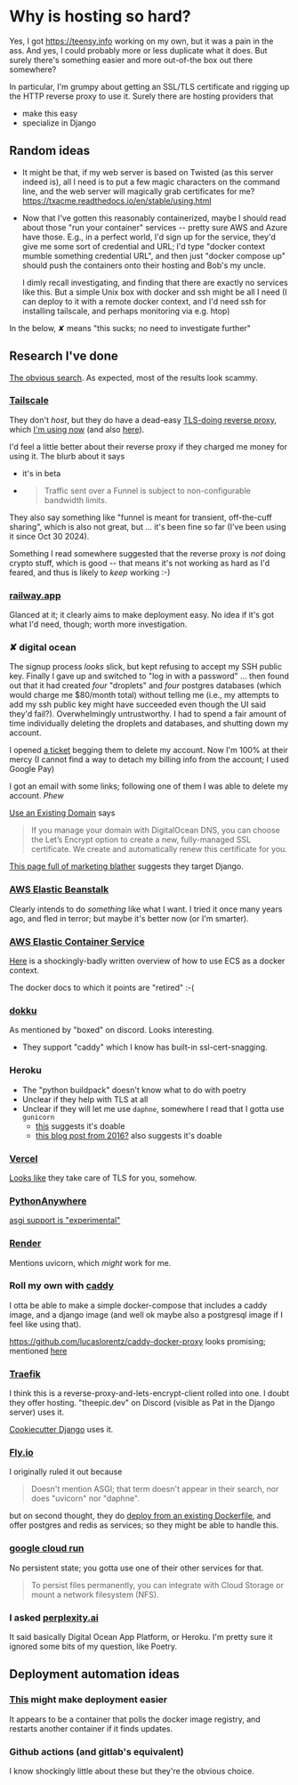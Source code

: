 # Why is hosting so hard?

Yes, I got <https://teensy.info> working on my own, but it was a pain in the ass.  And yes, I could probably more or less duplicate what it does.  But surely there's something easier and more out-of-the box out there somewhere?

In particular, I'm grumpy about getting an SSL/TLS certificate and rigging up the HTTP reverse proxy to use it.  Surely there are hosting providers that

* make this easy
* specialize in Django

## Random ideas

- It might be that, if my web server is based on Twisted (as this server indeed is), all I need is to put a few magic characters on the command line, and the web server will magically grab certificates for me?  https://txacme.readthedocs.io/en/stable/using.html

- Now that I've gotten this reasonably containerized, maybe I should read about those "run your container" services -- pretty sure AWS and Azure have those.  E.g., in a perfect world, I'd sign up for the service, they'd give me some sort of credential and URL; I'd type "docker context mumble something credential URL", and then just "docker compose up" should push the containers onto their hosting and Bob's my uncle.

  I dimly recall investigating, and finding that there are exactly no services like this.  But a simple Unix box with docker and ssh might be all I need (I can deploy to it with a remote docker context, and I'd need ssh for installing tailscale, and perhaps monitoring via e.g. htop)

In the below, ✘ means "this sucks; no need to investigate further"

## Research I've done

[The obvious search](https://duckduckgo.com/?q=django+hosting).  As expected, most of the results look scammy.

### [Tailscale](https://login.tailscale.com/admin/machines)
They don't *host*, but they do have a dead-easy [TLS-doing reverse proxy](https://tailscale.com/kb/1223/funnel#establishing-an-encrypted-proxy), which [I'm using now](https://teensy-info.tail571dc2.ts.net/) (and also [here](https://laptop.tail571dc2.ts.net/)).

I'd feel a little better about their reverse proxy if they charged me money for using it.  The blurb about it says

* it's in beta
* > Traffic sent over a Funnel is subject to non-configurable bandwidth limits.

They also say something like "funnel is meant for transient, off-the-cuff sharing", which is also not great, but ... it's been fine so far (I've been using it since Oct 30 2024).

Something I read somewhere suggested that the reverse proxy is *not* doing crypto stuff, which is good -- that means it's not working as hard as I'd feared, and thus is likely to *keep* working :-)

### [railway.app](https://railway.app/)
Glanced at it; it clearly aims to make deployment easy.  No idea if it's got what I'd need, though; worth more investigation.
### ✘ digital ocean

The signup process *looks* slick, but kept refusing to accept my SSH public key.  Finally I gave up and switched to "log in with a password" ... then found out that it had created *four* "droplets" and *four* postgres databases (which would charge me $80/month total) without telling me (i.e., my attempts to add my ssh public key might have succeeded even though the UI said they'd fail?). Overwhelmingly untrustworthy.  I had to spend a fair amount of time individually deleting the droplets and databases, and shutting down my account.

I opened [a ticket](https://cloudsupport.digitalocean.com/s/case/500QP00000SwqJ3YAJ/please-delete-my-account-asap) begging them to delete my account.  Now I'm 100% at their mercy (I cannot find a way to detach my billing info from the account; I used Google Pay)

I got an email with some links; following one of them I was able to delete my account.  *Phew*

[Use an Existing Domain](https://docs.digitalocean.com/products/networking/load-balancers/how-to/ssl-termination/#use-an-existing-domain) says

> If you manage your domain with DigitalOcean DNS, you can choose the Let’s Encrypt option to create a new, fully-managed SSL certificate. We create and automatically renew this certificate for you.

[This page full of marketing blather](https://www.digitalocean.com/products/app-platform) suggests they target Django.

### [AWS Elastic Beanstalk](https://docs.aws.amazon.com/elasticbeanstalk/latest/dg/Welcome.html)
Clearly intends to do *something* like what I want.
I tried it once many years ago, and fled in terror; but maybe it's better now (or I'm smarter).

### [AWS Elastic Container Service](https://aws.amazon.com/ecs/)
[Here](https://www.docker.com/blog/docker-compose-from-local-to-amazon-ecs/) is a shockingly-badly written overview of how to use ECS as a docker context.

The docker docs to which it points are "retired" :-(

### [dokku](https://dokku.com/docs/networking/proxies/caddy/)

As mentioned by "boxed" on discord.  Looks interesting.

* They support "caddy" which I know has built-in ssl-cert-snagging.

### Heroku

* The "python buildpack" doesn't know what to do with poetry
* Unclear if they help with TLS at all
* Unclear if they will let me use `daphne`, somewhere I read that I gotta use `gunicorn`
  * [this](https://stackoverflow.com/a/43746621/20146) suggests it's doable
  * [this blog post from 2016?](https://blog.heroku.com/in_deep_with_django_channels_the_future_of_real_time_apps_in_django) also suggests it's doable

### [Vercel](https://vercel.com/templates/python/django-hello-world)

[Looks like](https://vercel.com/docs/projects/domains/working-with-ssl) they take care of TLS for you, somehow.

### [PythonAnywhere](https://help.pythonanywhere.com/pages/DeployExistingDjangoProject/)

[asgi support is "experimental"](https://help.pythonanywhere.com/pages/ASGIAPI/)

### [Render](https://docs.render.com/deploy-django)

Mentions uvicorn, which *might* work for me.

### Roll my own with [caddy](https://hub.docker.com/_/caddy)
I otta be able to make a simple docker-compose that includes a caddy image, and a django image (and well ok maybe also a postgresql image if I feel like using that).

<https://github.com/lucaslorentz/caddy-docker-proxy> looks promising; mentioned [here](https://www.reddit.com/r/selfhosted/comments/1844zlx/questions_about_caddy_as_an_alternative_to/)

### [Traefik](https://doc.traefik.io/traefik/https/overview/)
I think this is a reverse-proxy-and-lets-encrypt-client rolled into one.  I doubt they offer hosting.
"theepic.dev" on Discord (visible as Pat in the Django server) uses it.

[Cookiecutter Django](https://cookiecutter-django.readthedocs.io/en/latest/3-deployment/deployment-with-docker.html#understanding-the-docker-compose-setup) uses it.

### [Fly.io](https://fly.io/docs/django/getting-started/existing/)

I originally ruled it out because
> Doesn't mention ASGI; that term doesn't appear in their search, nor does "uvicorn" nor "daphne".

but on second thought, they do [deploy from an existing Dockerfile](https://fly.io/docs/languages-and-frameworks/dockerfile/), and offer postgres and redis as services; so they might be able to handle this.

### [google cloud run](https://cloud.google.com/run/docs/overview/what-is-cloud-run)

No persistent state; you gotta use one of their other services for that.

> To persist files permanently, you can integrate with Cloud Storage or mount a network filesystem (NFS).

### I asked [perplexity.ai](https://www.perplexity.ai/search/what-hosting-service-will-be-e-h_5FvBqcQs2kFoQaGB1mww)
It said basically Digital Ocean App Platform, or Heroku.  I'm pretty sure it ignored some bits of my question, like Poetry.
## Deployment automation ideas
### [This](https://containrrr.dev/watchtower/introduction/) might make deployment easier
It appears to be a container that polls the docker image registry, and restarts another container if it finds updates.
### Github actions (and gitlab's equivalent)
I know shockingly little about these but they're the obvious choice.
